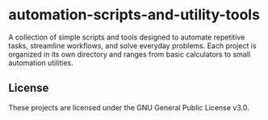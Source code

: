 # automation-scripts-and-utility-tools

A collection of simple scripts and tools designed to automate repetitive tasks, streamline workflows, and solve everyday problems. Each project is organized in its own directory and ranges from basic calculators to small automation utilities.

## License
These projects are licensed under the GNU General Public License v3.0. 
